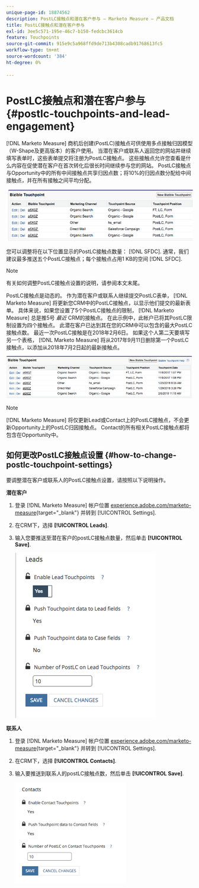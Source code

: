 ```yaml
---
unique-page-id: 18874562
description: PostLC接触点和潜在客户参与 — Marketo Measure — 产品文档
title: PostLC接触点和潜在客户参与
exl-id: 3ee5c571-195e-46c7-b150-fedcbc3614cb
feature: Touchpoints
source-git-commit: 915e9c5a968ffd9de713b4308cadb91768613fc5
workflow-type: tm+mt
source-wordcount: '384'
ht-degree: 0%

---
```


# PostLC接触点和潜在客户参与 {#postlc-touchpoints-and-lead-engagement}

[!DNL Marketo Measure] 商机后创建(PostLC)接触点可供使用多点接触归因模型（W-Shape及更高版本）的客户使用。 当潜在客户或联系人返回您的网站并继续填写表单时，这些表单提交将注册为PostLC接触点。 这些接触点允许您查看是什么内容在促使潜在客户在首次转化后很长时间继续参与您的网站。 PostLC接触点与Opportunity中的所有中间接触点共享归因点数；将10%的归因点数分配给中间接触点，并在所有接触之间平均分配。

![](assets/1.png)

您可以调整将在以下位置显示的PostLC接触点数量： [!DNL SFDC]. 通常，我们建议最多推送五个PostLC接触点；每个接触点占用1 KB的空间 [!DNL SFDC].

>[!NOTE]
>
>有关如何调整PostLC接触点设置的说明，请参阅本文末尾。

PostLC接触点是动态的。 作为潜在客户或联系人继续提交PostLC表单， [!DNL Marketo Measure] 将更新您CRM中的PostLC接触点，以显示他们提交的最新表单。 具体来说，如果您设置了5个PostLC接触点的限制， [!DNL Marketo Measure] 总是推5号 _最近_ CRM的接触点。  在此示例中，此帐户已将其PostLC限制设置为四个接触点。 此潜在客户已达到其在您的CRM中可以包含的最大PostLC接触点数。 最近一次PostLC接触是在2018年2月6日。 如果这个人第二天要填写另一个表格， [!DNL Marketo Measure] 将从2017年9月11日删除第一个PostLC接触点，以添加从2018年7月2日起的最新接触点。

![](assets/2.png)

>[!NOTE]
>
>[!DNL Marketo Measure] 将仅更新Lead或Contact上的PostLC接触点，不会更新Opportunity上的PostLC归因接触点。 Contact的所有相关PostLC接触点都将包含在Opportunity中。

## 如何更改PostLC接触点设置 {#how-to-change-postlc-touchpoint-settings}

要调整潜在客户或联系人的PostLC接触点设置，请按照以下说明操作。

**潜在客户**

1. 登录 [!DNL Marketo Measure] 帐户位置 [experience.adobe.com/marketo-measure](https://experience.adobe.com/marketo-measure){target="_blank"} 并转到 [!UICONTROL Settings].

1. 在CRM下，选择 **[!UICONTROL Leads]**.

1. 输入您要推送至潜在客户的postLC接触点数量，然后单击 **[!UICONTROL Save]**.

   ![](assets/3.png)

**联系人**

1. 登录 [!DNL Marketo Measure] 帐户位置 [experience.adobe.com/marketo-measure](https://experience.adobe.com/marketo-measure){target="_blank"} 并转到 [!UICONTROL Settings].

1. 在CRM下，选择 **[!UICONTROL Contacts]**.

1. 输入要推送到联系人的postLC接触点数，然后单击 **[!UICONTROL Save]**.

   ![](assets/4.png)
